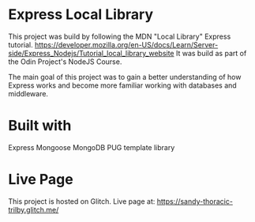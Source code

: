 # Express Local Library

This project was build by following the MDN "Local Library" Express tutorial. https://developer.mozilla.org/en-US/docs/Learn/Server-side/Express_Nodejs/Tutorial_local_library_website
It was build as part of the Odin Project's NodeJS Course.

The main goal of this project was to gain a better understanding of how Express works and become more familiar working with databases and middleware.

# Built with

Express
Mongoose
MongoDB
PUG template library

# Live Page

This project is hosted on Glitch.
Live page at: https://sandy-thoracic-trilby.glitch.me/
